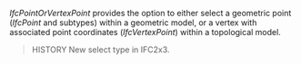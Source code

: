 _IfcPointOrVertexPoint_ provides the option to either select a geometric point (_IfcPoint_ and subtypes) within a geometric model, or a vertex with associated point coordinates (_IfcVertexPoint_) within a topological model.

<!-- end of short definition -->


> HISTORY New select type in IFC2x3.
